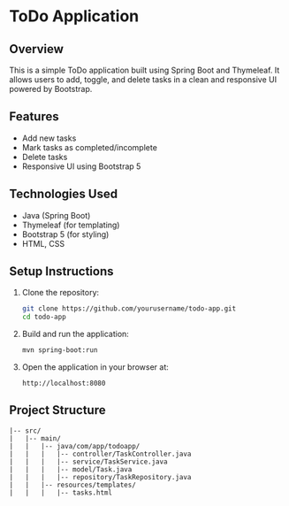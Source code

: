 # ToDo Application

## Overview
This is a simple ToDo application built using Spring Boot and Thymeleaf. It allows users to add, toggle, and delete tasks in a clean and responsive UI powered by Bootstrap.

## Features
- Add new tasks
- Mark tasks as completed/incomplete
- Delete tasks
- Responsive UI using Bootstrap 5

## Technologies Used
- Java (Spring Boot)
- Thymeleaf (for templating)
- Bootstrap 5 (for styling)
- HTML, CSS

## Setup Instructions
1. Clone the repository:
   ```sh
   git clone https://github.com/yourusername/todo-app.git
   cd todo-app
   ```
2. Build and run the application:
   ```sh
   mvn spring-boot:run
   ```
3. Open the application in your browser at:
   ```
   http://localhost:8080
   ```

## Project Structure
```
|-- src/
|   |-- main/
|   |   |-- java/com/app/todoapp/
|   |   |   |-- controller/TaskController.java
|   |   |   |-- service/TaskService.java
|   |   |   |-- model/Task.java
|   |   |   |-- repository/TaskRepository.java
|   |   |-- resources/templates/
|   |   |   |-- tasks.html
```
